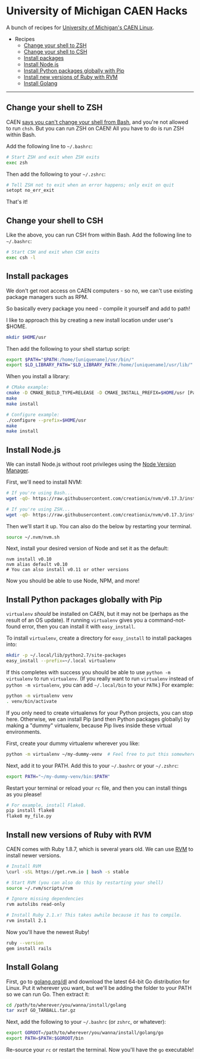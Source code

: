 University of Michigan CAEN Hacks
=================================

A bunch of recipes for [University of Michigan's CAEN Linux](http://caen.engin.umich.edu/faqs/linux).

* Recipes
  * [Change your shell to ZSH](#change-your-shell-to-zsh)
  * [Change your shell to CSH](#change-your-shell-to-csh)
  * [Install packages](#install-packages)
  * [Install Node.js](#install-nodejs)
  * [Install Python packages globally with Pip](#install-python-packages-globally-with-pip)
  * [Install new versions of Ruby with RVM](#install-new-versions-of-ruby-with-rvm)
  * [Install Golang](#install-golang)


************


Change your shell to ZSH
------------------------

CAEN [says you can't change your shell from Bash](http://caen.engin.umich.edu/faqs/linux#switchshell), and you're not allowed to run `chsh`. But you can run ZSH on CAEN! All you have to do is run ZSH within Bash.

Add the following line to `~/.bashrc`:

```bash
# Start ZSH and exit when ZSH exits
exec zsh
```

Then add the following to your `~/.zshrc`:

```sh
# Tell ZSH not to exit when an error happens; only exit on quit
setopt no_err_exit
```

That's it!

Change your shell to CSH
------------------------

Like the above, you can run CSH from within Bash. Add the following line to `~/.bashrc`:


```bash
# Start CSH and exit when CSH exits
exec csh -l
```

Install packages
---------------

We don't get root access on CAEN computers - so no, we can't use existing package managers such as RPM.

So basically every package you need - compile it yourself and add to path!

I like to approach this by creating a new install location under user's $HOME.

```bash
mkdir $HOME/usr
```

Then add the following to your shell startup script:

```bash
export $PATH="$PATH:/home/[uniquename]/usr/bin/"
export $LD_LIBRARY_PATH="$LD_LIBRARY_PATH:/home/[uniquename]/usr/lib/"
```

When you install a library:

```bash
# CMake example:
cmake -D CMAKE_BUILD_TYPE=RELEASE -D CMAKE_INSTALL_PREFIX=$HOME/usr [Path to CMake source]
make
make install

# Configure example:
./configure --prefix=$HOME/usr
make
make install
```

Install Node.js
---------------

We can install Node.js without root privileges using the [Node Version Manager](https://github.com/creationix/nvm).

First, we'll need to install NVM:

```sh
# If you're using Bash...
wget -qO- https://raw.githubusercontent.com/creationix/nvm/v0.17.3/install.sh | bash

# If you're using ZSH...
wget -qO- https://raw.githubusercontent.com/creationix/nvm/v0.17.3/install.sh | PROFILE=~/.zshrc bash
```

Then we'll start it up. You can also do the below by restarting your terminal.

```sh
source ~/.nvm/nvm.sh
```

Next, install your desired version of Node and set it as the default:

```
nvm install v0.10
nvm alias default v0.10
# You can also install v0.11 or other versions
```

Now you should be able to use Node, NPM, and more!

Install Python packages globally with Pip
-----------------------------------------

`virtualenv` *should* be installed on CAEN, but it may not be (perhaps as the result of an OS update). If running `virtualenv` gives you a command-not-found error, then you can install it with `easy_install`.

To install `virtualenv`, create a directory for `easy_install` to install packages into:

```sh
mkdir -p ~/.local/lib/python2.7/site-packages
easy_install --prefix=~/.local virtualenv
```

If this completes with success you should be able to use `python -m virtualenv` to run `virtualenv`. (If you really want to run `virtualenv` instead of `python -m virtualenv`, you can add `~/.local/bin` to your `PATH`.) For example:

```sh
python -m virtualenv venv
. venv/bin/activate
```

If you only need to create virtualenvs for your Python projects, you can stop here. Otherwise, we can install Pip (and then Python packages globally) by making a "dummy" virtualenv, because Pip lives inside these virtual environments.

First, create your dummy virtualenv wherever you like:

```sh
python -m virtualenv ~/my-dummy-venv  # Feel free to put this somewhere else.
```

Next, add it to your PATH. Add this to your `~/.bashrc` or your `~/.zshrc`:

```sh
export PATH="~/my-dummy-venv/bin:$PATH"
```

Restart your terminal or reload your `rc` file, and then you can install things as you please!

```sh
# For example, install Flake8.
pip install flake8
flake8 my_file.py
```

Install new versions of Ruby with RVM
-------------------------------------

CAEN comes with Ruby 1.8.7, which is several years old. We can use [RVM](http://rvm.io/) to install newer versions.

```sh
# Install RVM
\curl -sSL https://get.rvm.io | bash -s stable

# Start RVM (you can also do this by restarting your shell)
source ~/.rvm/scripts/rvm

# Ignore missing dependencies
rvm autolibs read-only

# Install Ruby 2.1.x! This takes awhile because it has to compile.
rvm install 2.1
```

Now you'll have the newest Ruby!

```sh
ruby --version
gem install rails
```

Install Golang
--------------

First, go to [golang.org/dl](https://golang.org/dl/) and download the latest 64-bit Go distribution for Linux. Put it wherever you want, but we'll be adding the folder to your PATH so we can run Go. Then extract it:

```sh
cd /path/to/wherever/you/wanna/install/golang
tar xvzf GO_TARBALL.tar.gz
```

Next, add the following to your `~/.bashrc` (or `zshrc`, or whatever):

```sh
export GOROOT=/path/to/wherever/you/wanna/install/golang/go
export PATH=$PATH:$GOROOT/bin
```

Re-source your `rc` or restart the terminal. Now you'll have the `go` executable!
